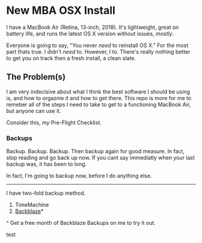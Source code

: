 # New MBA OSX Install

I have a MacBook Air (Retina, 13-inch, 2018). It's lightweight, great on battery life, and runs the latest OS X version without issues, *mostly*.

Everyone is going to say, "You never *need* to reinstall OS X." For the most part thats true. I didn't *need* to. However, I <wanted> to. There's really nothing better to get you on track then a fresh install, a clean slate. 

## The Problem(s)
I am very indecisive about what I think the best software I should be using is, and how to orgaznie it and how to get there. This repo is more for me to remeber all of the steps I need to take to get to a functioning MacBook Air, but anyone can use it. 

Consider this, *my* Pre-Flight Checklist.

### Backups
Backup. Backup. Backup. Then backup again for good measure. In fact, stop reading and go back up now. If you cant say immediatly when your last backup was, it has been to long. 

In fact, I'm going to backup now, before I do anything else.

---

I have two-fold backup method.

1. TimeMachine
2. [Backblaze](https://secure.backblaze.com/r/02w46x)*

^
Get a free month of Backblaze Backups on me to try it out.


test
